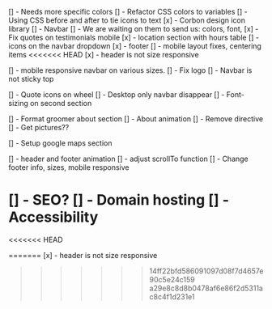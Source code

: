 [] - Needs more specific colors
[] - Refactor CSS colors to variables
[] - Using CSS before and after to tie icons to text
[x] - Corbon design icon library
[] - Navbar
[] - We are waiting on them to send us: colors, font,
[x] - Fix quotes on testimonials mobile
[x] - location section with hours table
[] - icons on the navbar dropdown
[x] - footer
[] - mobile layout fixes, centering items
<<<<<<< HEAD
[x] - header is not size responsive

[] - mobile responsive navbar on various sizes. 
  [] - Fix logo
  [] - Navbar is not sticky top

[] - Quote icons on wheel
[] - Desktop only navbar disappear
[] - Font-sizing on second section

[] - Format groomer about section
[] - About animation
[] - Remove directive
[] - Get pictures??

[] - Setup google maps section

[] - header and footer animation
[] - adjust scrollTo function
[] - Change footer info, sizes, mobile responsive

[] - SEO?
[] - Domain hosting
[] - Accessibility
=======
<<<<<<< HEAD

=======
[x] - header is not size responsive

> > > > > > > 14ff22bfd586091097d08f7d4657e90c5e24c159
>>>>>>> a29e8c8d8b0478af6e86f2d5311ac8c4f1d231e1
